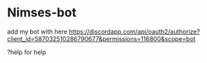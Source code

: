 # Nimses-bot
 
 add my bot with here https://discordapp.com/api/oauth2/authorize?client_id=587032510286790677&permissions=116800&scope=bot
 
 ?help for help
